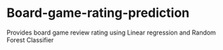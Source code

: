 # Board-game-rating-prediction
Provides board game review rating using Linear regression and Random Forest Classifier 
